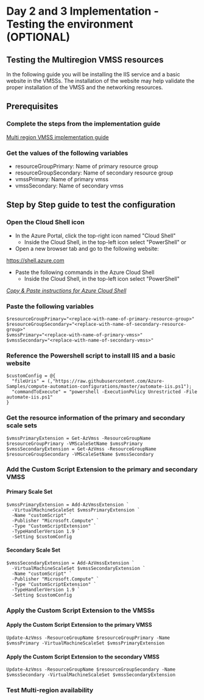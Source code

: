 # Day 2 and 3 Implementation - Testing the environment (OPTIONAL)

## Testing the Multiregion VMSS resources

In the following guide you will be installing the IIS service and a basic website in the VMSSs. The installation of the website may help validate the proper installation of the VMSS and the networking resources.

## Prerequisites

### Complete the steps from the implementation guide

[Multi region VMSS implementation guide](cli-guide.md)

### Get the values of the following variables

* resourceGroupPrimary: Name of primary resource group
* resourceGroupSecondary: Name of secondary resource group
* vmssPrimary: Name of primary vmss
* vmssSecondary: Name of secondary vmss

## Step by Step guide to test the configuration

### Open the Cloud Shell icon

* In the Azure Portal, click the top-right icon named "Cloud Shell"
  * Inside the Cloud Shell, in the top-left icon select "PowerShell"
or
* Open a new browser tab and go to the following website:

<https://shell.azure.com>

* Paste the following commands in the Azure Cloud Shell
  * Inside the Cloud Shell, in the top-left icon select "PowerShell"

_[Copy & Paste instructions for Azure Cloud Shell](https://learn.microsoft.com/en-us/azure/cloud-shell/using-the-shell-window#copy-and-paste)_

### Paste the following variables

```text
$resourceGroupPrimary="<replace-with-name-of-primary-resource-group>"
$resourceGroupSecondary="<replace-with-name-of-secondary-resource-group>"
$vmssPrimary="<replace-with-name-of-primary-vmss>"
$vmssSecondary="<replace-with-name-of-secondary-vmss>"
```

### Reference the Powershell script to install IIS and a basic website

```text
$customConfig = @{
  "fileUris" = (,"https://raw.githubusercontent.com/Azure-Samples/compute-automation-configurations/master/automate-iis.ps1");
  "commandToExecute" = "powershell -ExecutionPolicy Unrestricted -File automate-iis.ps1"
}
```

### Get the resource information of the primary and secondary scale sets

```text
$vmssPrimaryExtension = Get-AzVmss -ResourceGroupName $resourceGroupPrimary -VMScaleSetName $vmssPrimary
$vmssSecondaryExtension = Get-AzVmss -ResourceGroupName $resourceGroupSecondary -VMScaleSetName $vmssSecondary
```

### Add the Custom Script Extension to the primary and secondary VMSS

#### Primary Scale Set

```text
$vmssPrimaryExtension = Add-AzVmssExtension `
  -VirtualMachineScaleSet $vmssPrimaryExtension `
  -Name "customScript" `
  -Publisher "Microsoft.Compute" `
  -Type "CustomScriptExtension" `
  -TypeHandlerVersion 1.9 `
  -Setting $customConfig
```

#### Secondary Scale Set

```text
$vmssSecondaryExtension = Add-AzVmssExtension `
  -VirtualMachineScaleSet $vmssSecondaryExtension `
  -Name "customScript" `
  -Publisher "Microsoft.Compute" `
  -Type "CustomScriptExtension" `
  -TypeHandlerVersion 1.9 `
  -Setting $customConfig
```

### Apply the Custom Script Extension to the VMSSs

#### Apply the Custom Script Extension to the primary VMSS

```text
Update-AzVmss -ResourceGroupName $resourceGroupPrimary -Name $vmssPrimary -VirtualMachineScaleSet $vmssPrimaryExtension
```

#### Apply the Custom Script Extension to the secondary VMSS

```text
Update-AzVmss -ResourceGroupName $resourceGroupSecondary -Name $vmssSecondary -VirtualMachineScaleSet $vmssSecondaryExtension
```

### Test Multi-region availability

